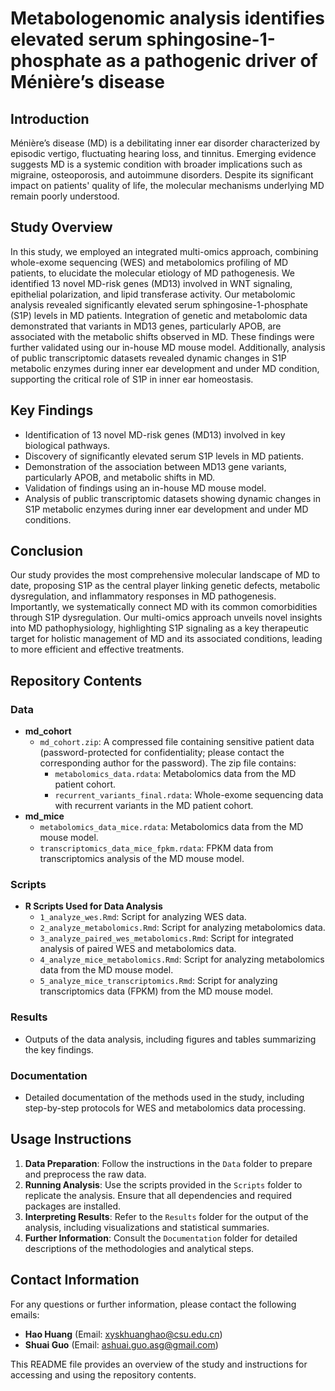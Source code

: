 # Metabologenomic analysis identifies elevated serum sphingosine-1-phosphate as a pathogenic driver of Ménière’s disease

## Introduction
Ménière’s disease (MD) is a debilitating inner ear disorder characterized by episodic vertigo, fluctuating hearing loss, and tinnitus. Emerging evidence suggests MD is a systemic condition with broader implications such as migraine, osteoporosis, and autoimmune disorders. Despite its significant impact on patients' quality of life, the molecular mechanisms underlying MD remain poorly understood.

## Study Overview
In this study, we employed an integrated multi-omics approach, combining whole-exome sequencing (WES) and metabolomics profiling of MD patients, to elucidate the molecular etiology of MD pathogenesis. We identified 13 novel MD-risk genes (MD13) involved in WNT signaling, epithelial polarization, and lipid transferase activity. Our metabolomic analysis revealed significantly elevated serum sphingosine-1-phosphate (S1P) levels in MD patients. Integration of genetic and metabolomic data demonstrated that variants in MD13 genes, particularly APOB, are associated with the metabolic shifts observed in MD. These findings were further validated using our in-house MD mouse model. Additionally, analysis of public transcriptomic datasets revealed dynamic changes in S1P metabolic enzymes during inner ear development and under MD condition, supporting the critical role of S1P in inner ear homeostasis.

## Key Findings
- Identification of 13 novel MD-risk genes (MD13) involved in key biological pathways.
- Discovery of significantly elevated serum S1P levels in MD patients.
- Demonstration of the association between MD13 gene variants, particularly APOB, and metabolic shifts in MD.
- Validation of findings using an in-house MD mouse model.
- Analysis of public transcriptomic datasets showing dynamic changes in S1P metabolic enzymes during inner ear development and under MD conditions.

## Conclusion
Our study provides the most comprehensive molecular landscape of MD to date, proposing S1P as the central player linking genetic defects, metabolic dysregulation, and inflammatory responses in MD pathogenesis. Importantly, we systematically connect MD with its common comorbidities through S1P dysregulation. Our multi-omics approach unveils novel insights into MD pathophysiology, highlighting S1P signaling as a key therapeutic target for holistic management of MD and its associated conditions, leading to more efficient and effective treatments.

## Repository Contents
### Data
- **md_cohort**
  - `md_cohort.zip`: A compressed file containing sensitive patient data (password-protected for confidentiality; please contact the corresponding author for the password). The zip file contains:
    - `metabolomics_data.rdata`: Metabolomics data from the MD patient cohort.
    - `recurrent_variants_final.rdata`: Whole-exome sequencing data with recurrent variants in the MD patient cohort.
- **md_mice**
  - `metabolomics_data_mice.rdata`: Metabolomics data from the MD mouse model.
  - `transcriptomics_data_mice_fpkm.rdata`: FPKM data from transcriptomics analysis of the MD mouse model.

### Scripts
- **R Scripts Used for Data Analysis**
  - `1_analyze_wes.Rmd`: Script for analyzing WES data.
  - `2_analyze_metabolomics.Rmd`: Script for analyzing metabolomics data.
  - `3_analyze_paired_wes_metabolomics.Rmd`: Script for integrated analysis of paired WES and metabolomics data.
  - `4_analyze_mice_metabolomics.Rmd`: Script for analyzing metabolomics data from the MD mouse model.
  - `5_analyze_mice_transcriptomics.Rmd`: Script for analyzing transcriptomics data (FPKM) from the MD mouse model.


### Results
- Outputs of the data analysis, including figures and tables summarizing the key findings.

### Documentation
- Detailed documentation of the methods used in the study, including step-by-step protocols for WES and metabolomics data processing.

## Usage Instructions
1. **Data Preparation**: Follow the instructions in the `Data` folder to prepare and preprocess the raw data.
2. **Running Analysis**: Use the scripts provided in the `Scripts` folder to replicate the analysis. Ensure that all dependencies and required packages are installed.
3. **Interpreting Results**: Refer to the `Results` folder for the output of the analysis, including visualizations and statistical summaries.
4. **Further Information**: Consult the `Documentation` folder for detailed descriptions of the methodologies and analytical steps.

## Contact Information
For any questions or further information, please contact the following emails:
- **Hao Huang** (Email: xyskhuanghao@csu.edu.cn)
- **Shuai Guo** (Email: ashuai.guo.asg@gmail.com)

This README file provides an overview of the study and instructions for accessing and using the repository contents.
